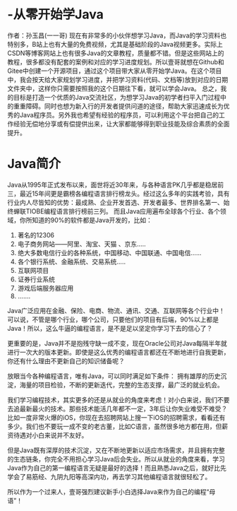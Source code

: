 # -从零开始学Java

作者：孙玉昌(一一哥)
现在有非常多的小伙伴想学习Java，而Java的学习资料也特别多，B站上也有大量的免费视频，尤其是基础阶段的Java视频更多。实际上CSDN等博客网站上也有很多Java的文章教程，质量都不错。但是这些网站上的教程，很多都没有配套的案例和对应的学习进度规划。所以壹哥就想在Github和Gitee中创建一个开源项目，通过这个项目带大家从零开始学Java。在这个项目中，我会按天给大家规划学习进度，并把学习资料(代码、文档等)放到对应的日期文件夹中，这样你只需要按照我的这个日期往下看，就可以学会Java。
总之，我的目标是打造一个优质的Java交流社区，为想学习Java的初学者扫平入门过程中的重重障碍。同时也想为新入行的开发者提供问道的途径，帮助大家迅速成长为优秀的Java程序员。另外我也希望有经验的程序员，可以利用这个平台把自己的工作经验无偿地分享或有偿提供出来，让大家都能够得到职业技能及综合素质的全面提升。

# Java简介
Java从1995年正式发布以来，面世将近30年来，与各种语言PK几乎都是稳居前三，最近15年间更是霸榜各编程语言排行榜龙头。经过这么多年的实践考验，具有行业内人尽皆知的优势：最成熟、企业开发首选、开发者最多、世界排名第一、始终蝉联TIOBE编程语言排行榜前三列。
而且Java应用遍布全球各个行业、各个领域，你所知道的90%的软件都是Java开发的，比如：
1. 著名的12306
2. 电子商务网站——阿里、淘宝、天猫 、京东.....
3. 绝大多数电信行业的各种系统，中国移动、中国联通、中国电信......
4. 各个银行系统、金融系统、交易系统..... 
5. 互联网项目
6. 证券行业系统 
7. 游戏后端服务器应用
8. .......

Java广泛应用在金融、保险、电商、物流、通讯、交通、互联网等各个行业中！可以说，不管是哪个行业，哪个公司，只要他们的项目有后端，90%以上都是Java！所以，这么牛逼的编程语言，是不是足以坚定你学习下去的信心了？

更重要的是，Java并不是抱残守缺一成不变，现在Oracle公司对Java每隔半年就进行一次大的版本更新。即使是这么优秀的编程语言都还在不断地进行自我更新，你还有什么理由不更新自己的知识储备呢？

放眼当今各种编程语言，唯有Java，可以同时满足如下条件：
拥有雄厚的历史沉淀，海量的项目检验，不断的更新迭代，完整的生态支撑，最广泛的就业机会。

我们学习编程技术，其实更多的还是从就业的角度来考虑！对小白来说，我们不要去追最新最火的技术。那些技术能活几年都不一定，3年后让你失业难受不难受？比如一度非常火爆的iOS，你现在去招聘网站上搜一下iOS的招聘需求，看看还有多少。我们也不要玩一成不变的老古董，比如C语言，虽然很多地方都在用，但薪资待遇对小白来说并不友好。

但是Java既有深厚的技术沉淀，又在不断地更新以适应市场需求，并且拥有完整的生态链条，你完全不用担心学习Java后会失业。所以从就业的角度来看，学习Java作为自己的第一编程语言无疑是最好的选择！而且熟悉Java之后，就好比先学会了易筋经、九阴九阳等高深内功，再去学习其他编程语言就很轻松了。

所以作为一个过来人，壹哥强烈建议新手小白选择Java来作为自己的编程“母语”！
